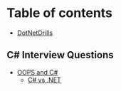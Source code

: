 # Table of contents

* [DotNetDrills](README.md)

## C# Interview Questions

* [OOPS and C#](c-interview-questions/oops-and-c/README.md)
  * [C# vs .NET](c-interview-questions/oops-and-c/c-vs-.net.md)
